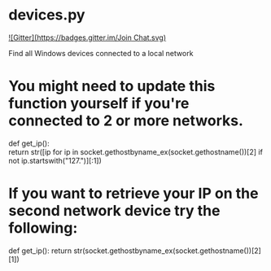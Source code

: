 devices.py
==========
[![Gitter](https://badges.gitter.im/Join Chat.svg)](https://gitter.im/djfranzwa/devices.py?utm_source=badge&utm_medium=badge&utm_campaign=pr-badge&utm_content=badge)

Find all Windows devices connected to a local network

# You might need to update this function yourself if you're connected to 2 or more networks.
def get_ip():    
    return str([ip for ip in socket.gethostbyname_ex(socket.gethostname())[2] if not ip.startswith("127.")][:1])
    

# If you want to retrieve your IP on the second network device try the following:
def get_ip(): 
    return str(socket.gethostbyname_ex(socket.gethostname())[2][1])
    
